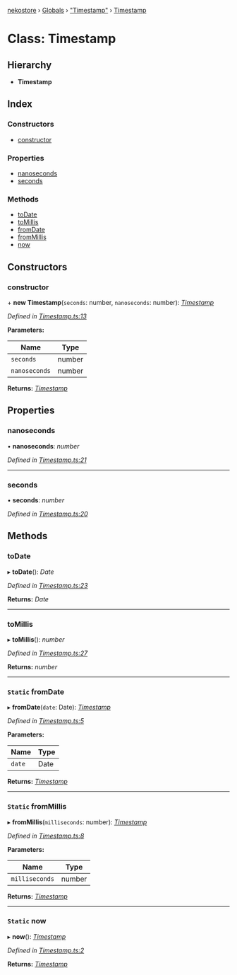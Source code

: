 [nekostore](../README.md) › [Globals](../globals.md) › ["Timestamp"](../modules/_timestamp_.md) › [Timestamp](_timestamp_.timestamp.md)

# Class: Timestamp

## Hierarchy

* **Timestamp**

## Index

### Constructors

* [constructor](_timestamp_.timestamp.md#constructor)

### Properties

* [nanoseconds](_timestamp_.timestamp.md#nanoseconds)
* [seconds](_timestamp_.timestamp.md#seconds)

### Methods

* [toDate](_timestamp_.timestamp.md#todate)
* [toMillis](_timestamp_.timestamp.md#tomillis)
* [fromDate](_timestamp_.timestamp.md#static-fromdate)
* [fromMillis](_timestamp_.timestamp.md#static-frommillis)
* [now](_timestamp_.timestamp.md#static-now)

## Constructors

###  constructor

\+ **new Timestamp**(`seconds`: number, `nanoseconds`: number): *[Timestamp](_timestamp_.timestamp.md)*

*Defined in [Timestamp.ts:13](https://github.com/esnya/nekostore/blob/4486881/src/Timestamp.ts#L13)*

**Parameters:**

Name | Type |
------ | ------ |
`seconds` | number |
`nanoseconds` | number |

**Returns:** *[Timestamp](_timestamp_.timestamp.md)*

## Properties

###  nanoseconds

• **nanoseconds**: *number*

*Defined in [Timestamp.ts:21](https://github.com/esnya/nekostore/blob/4486881/src/Timestamp.ts#L21)*

___

###  seconds

• **seconds**: *number*

*Defined in [Timestamp.ts:20](https://github.com/esnya/nekostore/blob/4486881/src/Timestamp.ts#L20)*

## Methods

###  toDate

▸ **toDate**(): *Date*

*Defined in [Timestamp.ts:23](https://github.com/esnya/nekostore/blob/4486881/src/Timestamp.ts#L23)*

**Returns:** *Date*

___

###  toMillis

▸ **toMillis**(): *number*

*Defined in [Timestamp.ts:27](https://github.com/esnya/nekostore/blob/4486881/src/Timestamp.ts#L27)*

**Returns:** *number*

___

### `Static` fromDate

▸ **fromDate**(`date`: Date): *[Timestamp](_timestamp_.timestamp.md)*

*Defined in [Timestamp.ts:5](https://github.com/esnya/nekostore/blob/4486881/src/Timestamp.ts#L5)*

**Parameters:**

Name | Type |
------ | ------ |
`date` | Date |

**Returns:** *[Timestamp](_timestamp_.timestamp.md)*

___

### `Static` fromMillis

▸ **fromMillis**(`milliseconds`: number): *[Timestamp](_timestamp_.timestamp.md)*

*Defined in [Timestamp.ts:8](https://github.com/esnya/nekostore/blob/4486881/src/Timestamp.ts#L8)*

**Parameters:**

Name | Type |
------ | ------ |
`milliseconds` | number |

**Returns:** *[Timestamp](_timestamp_.timestamp.md)*

___

### `Static` now

▸ **now**(): *[Timestamp](_timestamp_.timestamp.md)*

*Defined in [Timestamp.ts:2](https://github.com/esnya/nekostore/blob/4486881/src/Timestamp.ts#L2)*

**Returns:** *[Timestamp](_timestamp_.timestamp.md)*
